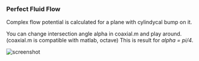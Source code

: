 ### Perfect Fluid Flow
Complex flow potential is calculated for a plane with cylindycal bump on it.

You can change intersection angle alpha in coaxial.m and play around. (coaxial.m is compatible with matlab, octave)
This is result for *alpha = pi/4*. 

![screenshot](https://raw.githubusercontent.com/marsermd/PerfectFluid/master/image.png)

